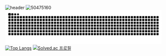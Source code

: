![header](https://capsule-render.vercel.app/api?type=Cylinder&color=auto&height=300&section=header&text=shsewonitw%20github&fontSize=90&&animation=blinking)
![50475160](https://user-images.githubusercontent.com/50475160/170257070-5ec2eb0e-4fc6-4916-8ee8-6a041a2280db.png)
![snake gif](https://github.com/shsewonitw/shsewonitw/blob/output/github-contribution-grid-snake-dark.svg)
[![Top Langs](https://github-readme-stats.vercel.app/api/top-langs/?username=shsewonitw&layout=donut-vertical&theme=dark)](https://github.com/shsewonitw/shsewonitw)
[![Solved.ac
프로필](http://mazassumnida.wtf/api/v2/generate_badge?boj=shsewonitw)](https://solved.ac/shsewonitw)

